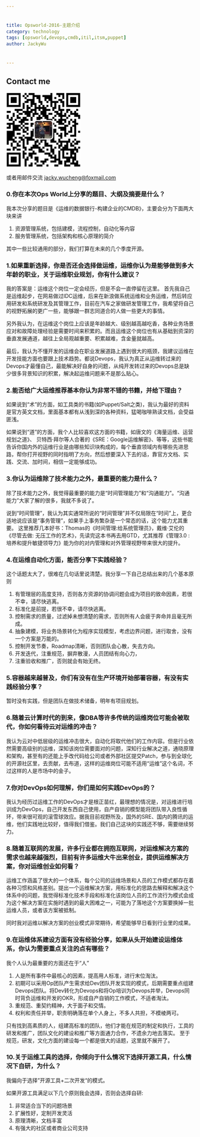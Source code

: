 ```yaml
---


title: Opsworld-2016-主题介绍
category: technology
tags: [opsworld,devops,cmdb,itil,itsm,puppet]
author: JackyWu


---
```


## Contact me

![](/assets/images/weixin-pic-jackywu.jpg)

或者用邮件交流 <a href="mailto:jacky.wucheng@foxmail.com">jacky.wucheng@foxmail.com</a>

### 0.你在本次Ops World上分享的题目、大纲及摘要是什么？

我本次分享的题目是《运维的数据银行-构建企业的CMDB》，主要会分为下面两大块来讲

1. 资源管理系统，包括建模，流程控制，自动化等内容
1. 服务管理系统，包括架构和核心原理的简介

其中一些比较通用的部分，我们打算在未来的几个季度开源。

### 1.如果重新选择，你是否还会选择做运维，运维你认为是能够做到多大年龄的职业，关于运维职业规划，你有什么建议？

我的答案是：运维这个岗位一定会经历，但是不会一直停留在这里。
首先我自己是运维起步，在网易做过IDC运维，后来在新浪做系统运维和业务运维，然后转应用研发和系统研发及其管理工作，目前在汽车之家做研发管理工作，我希望将自己的视野拓展的更广一些，能够跟一群志同道合的人做一些更大的事情。

另外我认为，在运维这个岗位上应该是年龄越大、级别越高越吃香，各种业务场景应对和故障处理经验是需要时间来积累的。而且运维这个岗位也有从基础到资深的垂直发展通道，越往上全局观越重要、积累越难，含金量就越高。

最后，我认为不懂开发的运维会在职业发展道路上遇到很大的瓶颈，我建议运维在开发技能方面也要跟上技术趋势。都说Devops，我认为真正从运维转过来的Devops才最懂自己，最能解决好自身的问题，从纯开发转过来的Devops总是缺少很多背景知识的积累，解决起运维问题来不是那么贴心。

### 2.能否给广大运维推荐基本你认为非常不错的书籍，并给下理由？

如果说到“术”的方面，如工具类的书籍(如Puppet/Salt之类)，我认为最好的资料是官方英文文档，里面基本都有从浅到深的各种资料，猛喝咖啡熟读文档，会受益匪浅。

如果说到“道”的方面，我个人比较喜欢这方面的书籍，如唐文的《海量运维、运营规划之道》、 贝特西·拜尔等人合著的《SRE：Google运维解密》、等等，这些书能告诉你国内外的运维行业是由哪些知识块构成的，每个垂直领域内有哪些先进思路，帮你打开视野的同时指明了方向，然后想要深入下去的话，靠官方文档、实践、交流、加时间，相信一定能够成功。

### 3.你认为运维除了技术能力之外，最重要的能力是什么？

除了技术能力之外，我觉得最重要的能力是“时间管理能力”和“沟通能力”。“沟通能力”大家了解的很多，我就不多说了。

说到“时间管理”，我认为其实通常所说的“时间管理”并不仅局限在“时间”上，更合适地说应该是“事务管理”，如果手上事务繁杂是一个常态的话，这个能力尤其重要。
这里推荐几本好书：Thomas的《时间管理:给系统管理员》，戴维·艾伦的《尽管去做: 无压工作的艺术》，先读完这本书再去用GTD，尤其推荐《管理3.0 : 培养和提升敏捷领导力》能为你的对内管理和对外管理视野带来很大的提升。

### 4.在运维自动化方面，能否分享下实践经验？

这个话题太大了，很难在几句话里说清楚。我分享一下自己总结出来的几个基本原则

1. 有管理层的高度支持，否则各方资源的协调问题会成为项目的致命因素，若很不幸，请尽快逃离。
1. 标准化是前提，若很不幸，请尽快逃离。
1. 控制需求的质量，过滤掉未想清楚的需求，否则所有人会疲于奔命并且毫无所成。
1. 抽象建模，将业务场景转化为程序实现模型，考虑边界问题，进行取舍，没有一个方案是万能的。
1. 控制开发节奏，Roadmap清晰，否则团队会心散，失去方向。
1. 开发迭代，注重规范，摒弃散漫，人员团结有向心力，
1. 注重验收和推广，否则就会有始无终。


### 5.容器越来越普及，你们有没有在生产环境开始部署容器，有没有实践经验分享？

暂时没有实践，但是团队在做技术储备，明年有项目规划。

### 6.随着云计算时代的到来，像DBA等许多传统的运维岗位可能会被取代，你如何看待云对运维的冲击？

我认为云对中低层级的运维冲击很大，自动化将取代他们的工作内容。但是行业依然需要高级别的运维，深知该岗位需要面对的问题，深知行业解决之道，通晓原理和架构，甚至有的还能上手改代码给公司或者外部社区提交Patch，参与到全球化的开源社区里，去贡献，去布道，这样的运维岗位可能不适用“运维”这个名词，不过这样的人是市场中的金子。

### 7.你对DevOps如何理解，你们是如何实践DevOps的？

我认为经历过运维工作的DevOps才是根正苗红，最理想的情况是，对运维进行培训成为DevOps，自己开发东西自己使用，自产自销的模型能将团队带入良性循环，带来很可观的滚雪球效应。据我目前视野所及，国外的SRE、国内的腾讯的运维，他们实践地比较好，值得我们借鉴。我们自己这块的实践还不够，需要继续努力。

### 8.随着互联网的发展，许多行业都在拥抱互联网，对运维解决方案的需求也越来越强烈，目前有许多运维大牛出来创业，提供运维解决方案，你对运维创业如何看？

运维工作涵盖了很大的一个体系，每个公司的运维场景和人员的工作模式都存在着各种习惯和风格差别。提出一个运维解决方案，用标准化的思路去解释和解决这个体系中的问题，我觉得标准化技术手段和标准化该岗位人员的工作流行为模式会成为这个解决方案在实施时遇到的最大困难之一，可能为了落地这个方案要换掉一批运维人员，或者该方案被抵制。

同时我对运维以解决方案的创业模式非常期待，希望能够早日看到行业里的成果。

### 9.在运维体系建设方面有没有经验分享，如果从头开始建设运维体系，你认为需要重点关注的点有哪些？

我个人认为最重要的方面还在于“人”

1. 人是所有事件中最核心的因素，提高用人标准，进行末位淘汰。
1. 初期可以采用Op团队产生需求给Dev团队开发实现的模式，后期需要重点组建Devops团队。将Dev转化为Devops和将Op培训为Devops并举，Devops同时背负运维和开发的OKR，形成自产自销的工作模式，不适者淘汰。
1. 重规范、重契约精神，大于面子和交情。
1. 权利和责任并举，职责明确落在单个人身上，不多人共担，不模棱两可。

只有找到高素质的人，组建高标准的团队，他们才能在规范的制定和执行，工具的研发和推广，团队文化的建设和推广等方面通力合作，不遗余力地去落实。
至于规范，研发，文化方面的建设每一个都是很大的话题，这里就不展开了。

### 10.关于运维工具的选择，你倾向于什么情况下选择开源工具，什么情况下自研，为什么？

我偏向于选择”开源工具+二次开发“的模式。

如果开源工具满足以下几个原则我会选择，否则会选择自研:

1. 非常适合当下的问题场景
1. 扩展性好，定制开发灵活
1. 原理清晰，文档丰富
1. 有强大的社区或者商业公司支持
